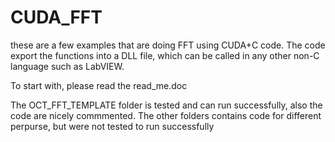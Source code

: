 # CUDA_FFT

these are a few examples that are doing FFT using CUDA+C code. The code export the functions into a DLL file, which can be called in any other non-C language such as LabVIEW.

To start with, please read the read_me.doc

The OCT_FFT_TEMPLATE folder is tested and can run successfully, also the code are nicely commmented. The other folders contains code for different perpurse, but were not tested to run successfully

